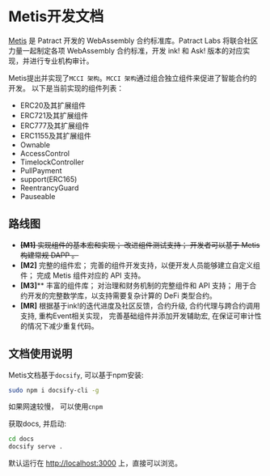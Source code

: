 # Metis开发文档

[Metis](https://github.com/patractlabs/metis) 是 Patract 开发的 WebAssembly 合约标准库。Patract Labs 将联合社区力量一起制定各项 WebAssembly 合约标准，开发 ink! 和 Ask! 版本的对应实现，并进行专业机构审计。

Metis提出并实现了`MCCI 架构`。`MCCI 架构`通过组合独立组件来促进了智能合约的开发。 以下是当前实现的组件列表：

- ERC20及其扩展组件
- ERC721及其扩展组件
- ERC777及其扩展组件
- ERC1155及其扩展组件
- Ownable
- AccessControl
- TimelockController
- PullPayment
- support(ERC165)
- ReentrancyGuard
- Pauseable

## 路线图

- ~~**[M1]** 实现组件的基本宏和实现； 改进组件测试支持； 开发者可以基于 Metis 构建常规 DAPP 。~~
- **[M2]** 完整的组件宏； 完善的组件开发支持，以便开发人员能够建立自定义组件； 完成 Metis 组件对应的 API 支持。
- **[M3]**** 丰富的组件库； 对治理和财务机制的完整组件和 API 支持； 用于合约开发的完整数学库，以支持需要复杂计算的 DeFi 类型合约。
- **[MR]** 根据基于ink!的迭代进度及社区反馈，合约升级, 合约代理与跨合约调用支持, 重构Event相关实现， 完善基础组件并添加开发辅助宏, 在保证可审计性的情况下减少重复代码。

## 文档使用说明

Metis文档基于`docsify`, 可以基于npm安装:

```bash
sudo npm i docsify-cli -g
```

如果网速较慢， 可以使用`cnpm`

获取docs, 并启动:

```bash
cd docs
docsify serve .
```

默认运行在 [http://localhost:3000](http://localhost:3000) 上，直接可以浏览。
